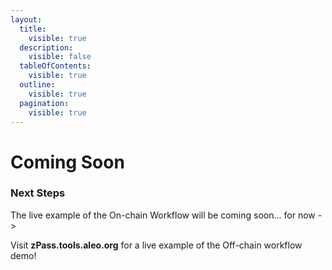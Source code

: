 ```yaml
---
layout:
  title:
    visible: true
  description:
    visible: false
  tableOfContents:
    visible: true
  outline:
    visible: true
  pagination:
    visible: true
---
```


# Coming Soon

### **Next Steps**

The live example of the On-chain Workflow will be coming soon... for now ->

Visit **zPass.tools.aleo.org** for a live example of the Off-chain workflow demo!
